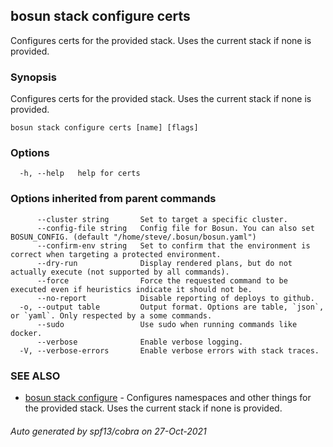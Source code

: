 ## bosun stack configure certs

Configures certs for the provided stack. Uses the current stack if none is provided.

### Synopsis

Configures certs for the provided stack. Uses the current stack if none is provided.

```
bosun stack configure certs [name] [flags]
```

### Options

```
  -h, --help   help for certs
```

### Options inherited from parent commands

```
      --cluster string       Set to target a specific cluster.
      --config-file string   Config file for Bosun. You can also set BOSUN_CONFIG. (default "/home/steve/.bosun/bosun.yaml")
      --confirm-env string   Set to confirm that the environment is correct when targeting a protected environment.
      --dry-run              Display rendered plans, but do not actually execute (not supported by all commands).
      --force                Force the requested command to be executed even if heuristics indicate it should not be.
      --no-report            Disable reporting of deploys to github.
  -o, --output table         Output format. Options are table, `json`, or `yaml`. Only respected by a some commands.
      --sudo                 Use sudo when running commands like docker.
      --verbose              Enable verbose logging.
  -V, --verbose-errors       Enable verbose errors with stack traces.
```

### SEE ALSO

* [bosun stack configure](bosun_stack_configure.md)	 - Configures namespaces and other things for the provided stack. Uses the current stack if none is provided.

###### Auto generated by spf13/cobra on 27-Oct-2021
